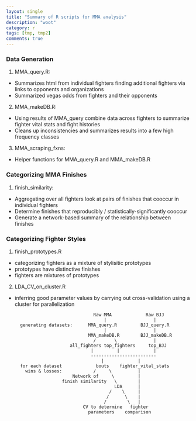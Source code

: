 ```yaml
---
layout: single
title: "Summary of R scripts for MMA analysis"
description: "woot"
category: r
tags: [tmp, tmp2]
comments: true
---
```


### Data Generation

1. MMA_query.R:
  * Summarizes html from individual fighters finding additional fighters via links to opponents and organizations
  * Summarized vegas odds from fighters and their opponents
2. MMA_makeDB.R:
  * Using results of MMA_query combine data across fighters to summarize fighter vital stats and fight histories
  * Cleans up inconsistencies and summarizes results into a few high frequency classes
3. MMA_scraping_fxns:
  * Helper functions for MMA_query.R and MMA_makeDB.R
  
### Categorizing MMA Finishes

1. finish_similarity:
  * Aggregating over all fighters look at pairs of finishes that cooccur in individual fighters
  * Determine finishes that reproducibly / statistically-significantly cooccur
  * Generate a network-based summary of the relationship between finishes

### Categorizing Fighter Styles

1. finish_prototypes.R
  * categorizing fighters as a mixture of stylisitic prototypes
  * prototypes have distinctive finishes
  * fighters are mixtures of prototypes
2. LDA_CV_on_cluster.R
  * inferring good parameter values by carrying out cross-validation using a cluster for parallelization



                                      Raw MMA             Raw BJJ
                                          |                  |
          generating datasets:      MMA_query.R         BJJ_query.R
                                          |                  |
                                    MMA_makeDB.R        BJJ_makeDB.R
                                      /       \              |
                             all_fighters top_fighters     top_BJJ
                                     |         |             |
                                     -------------------------
                                         |             |
          for each dataset             bouts    fighter_vital_stats
            wins & losses:            /     \          |
                              Network of     \         |
                          finish similarity   \        |
                                              LDA      |
                                            /    \     |
                                           /      \    |
                                          /        \   |
                                  CV to determine   fighter 
                                    parameters    comparison
